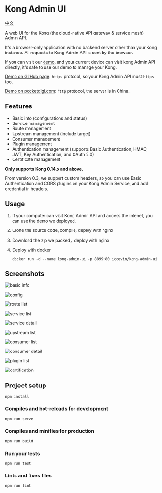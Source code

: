# Kong Admin UI

[中文](README_zh.md)

A web UI for the Kong (the cloud-native API gateway & service mesh) Admin API.

It's a browser-only application with no backend server other than your Kong instance. All requests to Kong Admin API is sent by the browser.

If you can visit our [demo](https://pocketdigi.github.io/kong-admin-ui), and your current device can visit kong Admin API directly, it's safe to use our demo to manage your Kong.

[Demo on GitHub page](https://pocketdigi.github.io/kong-admin-ui): `https` protocol, so your Kong Admin API must `https` too.

[Demo on pocketdigi.com](http://kong-admin.pocketdigi.com): `http` protocol, the server is in China.

## Features
* Basic info (configurations and status)
* Service management
* Route management
* Upstream management (include target)
* Consumer management
* Plugin management
* Authentication management (supports Basic Authentication, HMAC, JWT, Key Authentication, and OAuth 2.0)
* Certificate management

**Only supports Kong 0.14.x and above.**

From version 0.3, we support custom headers, so you can use Basic Authentication and CORS plugins on your Kong Admin Service, and add credential in headers.

## Usage
1. If your computer can visit Kong Admin API and access the intenet, you can use the demo we deployed.
2. Clone the source code, compile, deploy with nginx
3. Download the zip we packed，deploy with nginx
4. Deploy with docker

    ```docker run -d --name kong-admin-ui -p 8899:80 icdevin/kong-admin-ui```

## Screenshots

![basic info](https://github.com/pocketdigi/kong-admin-ui/raw/master/docs/images/basic_info.png)

![config](https://github.com/pocketdigi/kong-admin-ui/raw/master/docs/images/config.png)

![route list](https://github.com/pocketdigi/kong-admin-ui/raw/master/docs/images/route_list.png)

![service list](https://github.com/pocketdigi/kong-admin-ui/raw/master/docs/images/service_list.png)

![service detail](https://github.com/pocketdigi/kong-admin-ui/raw/master/docs/images/service_detail.png)

![upstream list](https://github.com/pocketdigi/kong-admin-ui/raw/master/docs/images/upstream_list.png)

![consumer list](https://github.com/pocketdigi/kong-admin-ui/raw/master/docs/images/consumer_list.png)

![consumer detail](https://github.com/pocketdigi/kong-admin-ui/raw/master/docs/images/consumer_detail.png)

![plugin list](https://github.com/pocketdigi/kong-admin-ui/raw/master/docs/images/plugin_list.png)

![certification](https://github.com/pocketdigi/kong-admin-ui/raw/master/docs/images/certificate_add.png)
## Project setup
```
npm install
```

### Compiles and hot-reloads for development
```
npm run serve
```

### Compiles and minifies for production
```
npm run build
```

### Run your tests
```
npm run test
```

### Lints and fixes files
```
npm run lint
```


